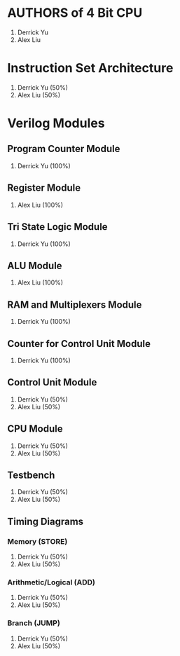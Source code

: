 # AUTHORS of 4 Bit CPU
1. Derrick Yu
2. Alex Liu

# Instruction Set Architecture
1. Derrick Yu (50%)
2. Alex Liu (50%)

# Verilog Modules

## Program Counter Module
1. Derrick Yu (100%)

## Register Module
1. Alex Liu (100%)

## Tri State Logic Module
1. Derrick Yu (100%)

## ALU Module
1. Alex Liu (100%)

## RAM and Multiplexers Module
1. Derrick Yu (100%)

## Counter for Control Unit Module
1. Derrick Yu (100%)

## Control Unit Module
1. Derrick Yu (50%)
2. Alex Liu (50%)

## CPU Module 
1. Derrick Yu (50%)
2. Alex Liu (50%)

## Testbench
1. Derrick Yu (50%)
2. Alex Liu (50%)

## Timing Diagrams
### Memory (STORE)
1. Derrick Yu (50%)
2. Alex Liu (50%)

### Arithmetic/Logical (ADD)
1. Derrick Yu (50%)
2. Alex Liu (50%)

### Branch (JUMP)
1. Derrick Yu (50%)
2. Alex Liu (50%)


